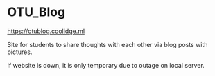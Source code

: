 # OTU_Blog

https://otublog.coolidge.ml

Site for students to share thoughts with each other via blog posts with pictures.

If website is down, it is only temporary due to outage on local server.

